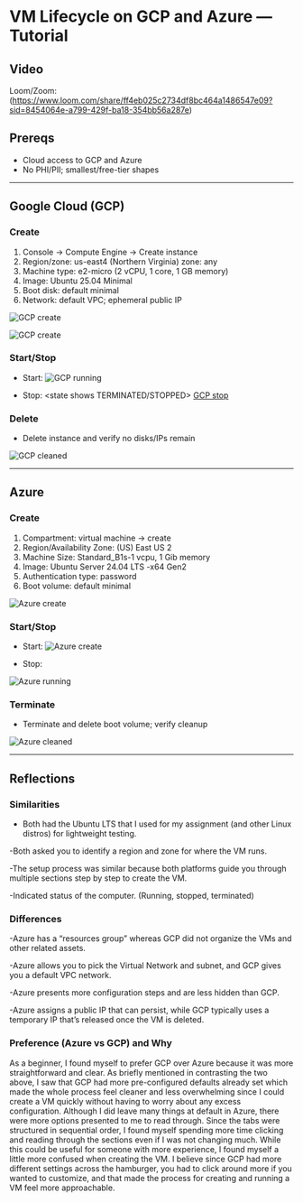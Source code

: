 # VM Lifecycle on GCP and Azure — Tutorial

## Video
Loom/Zoom: (https://www.loom.com/share/ff4eb025c2734df8bc464a1486547e09?sid=8454064e-a799-429f-ba18-354bb56a287e)

## Prereqs
- Cloud access to GCP and Azure
- No PHI/PII; smallest/free-tier shapes

---

## Google Cloud (GCP)
### Create
1. Console → Compute Engine → Create instance
2. Region/zone: us-east4 (Northern Virginia) zone: any
3. Machine type: e2-micro (2 vCPU, 1 core, 1 GB memory)
4. Image: Ubuntu 25.04 Minimal
5. Boot disk: default minimal
6. Network: default VPC; ephemeral public IP

![GCP create](images/gcp_create.png)

![GCP create](images/gcp_create_os.png)
### Start/Stop
- Start: 
![GCP running](images/gcp_running.png)

- Stop: <state shows TERMINATED/STOPPED>
[GCP stop](images/gcp_stopped.png)

### Delete
- Delete instance and verify no disks/IPs remain

![GCP cleaned](images/gcp_deleted.png)



---

## Azure
### Create
1. Compartment: virtual machine -> create 
2. Region/Availability Zone:  (US) East US 2
3. Machine Size: Standard_B1s-1 vcpu, 1 Gib memory
4. Image: Ubuntu Server 24.04 LTS -x64 Gen2
5. Authentication type: password
6. Boot volume: default minimal

![Azure create](images/azure_create_official.png)

### Start/Stop
- Start: <state shows RUNNING>
![Azure create](images/azure_running.png)

- Stop: <state shows STOPPED>


![Azure running](images/azure_sop.png)

### Terminate
- Terminate and delete boot volume; verify cleanup

![Azure cleaned](images/azure_deleted.png)

---
## Reflections
### Similarities
- Both had the Ubuntu LTS that I used for my assignment (and other Linux distros) for lightweight testing.

-Both asked you to identify a region and zone for where the VM runs. 

-The setup process was similar because both platforms guide you through multiple sections step by step to create the VM.

-Indicated status of the computer. (Running, stopped, terminated)


### Differences
-Azure has a “resources group” whereas GCP did not organize the VMs and other related assets.

-Azure allows you to pick the Virtual Network and subnet, and GCP gives you a default VPC network. 

-Azure presents more configuration steps and are less hidden than GCP.

-Azure assigns a public IP that can persist, while GCP typically uses a temporary IP that’s released once the VM is deleted.


### Preference (Azure vs GCP) and Why
As a beginner, I found myself to prefer GCP over Azure because it was more straightforward and clear. As briefly mentioned in contrasting the two above, I saw that GCP had more pre-configured defaults already set which made the whole process feel cleaner and less overwhelming since I could create a VM quickly without having to worry about any excess configuration. Although I did leave many things at default in Azure, there were more options presented to me to read through. Since the tabs were structured in sequential order, I found myself spending more time clicking and reading through the sections even if I was not changing much. While this could be useful for someone with more experience, I found myself a little more confused when creating the VM. I believe since GCP had more different settings across the hamburger, you had to click around more if you wanted to customize, and that made the process for creating and running a VM feel more approachable. 